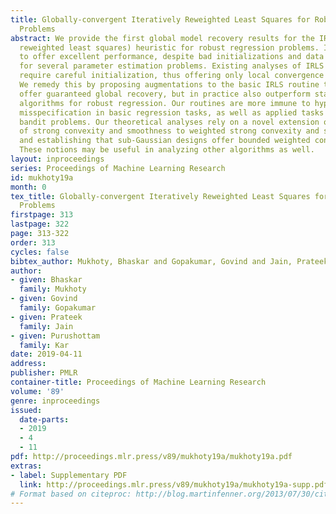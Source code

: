 ```yaml
---
title: Globally-convergent Iteratively Reweighted Least Squares for Robust Regression
  Problems
abstract: We provide the first global model recovery results for the IRLS (iteratively
  reweighted least squares) heuristic for robust regression problems. IRLS is known
  to offer excellent performance, despite bad initializations and data corruption,
  for several parameter estimation problems. Existing analyses of IRLS frequently
  require careful initialization, thus offering only local convergence guarantees.
  We remedy this by proposing augmentations to the basic IRLS routine that not only
  offer guaranteed global recovery, but in practice also outperform state-of-the-art
  algorithms for robust regression. Our routines are more immune to hyperparameter
  misspecification in basic regression tasks, as well as applied tasks such as linear-armed
  bandit problems. Our theoretical analyses rely on a novel extension of the notions
  of strong convexity and smoothness to weighted strong convexity and smoothness,
  and establishing that sub-Gaussian designs offer bounded weighted condition numbers.
  These notions may be useful in analyzing other algorithms as well.
layout: inproceedings
series: Proceedings of Machine Learning Research
id: mukhoty19a
month: 0
tex_title: Globally-convergent Iteratively Reweighted Least Squares for Robust Regression
  Problems
firstpage: 313
lastpage: 322
page: 313-322
order: 313
cycles: false
bibtex_author: Mukhoty, Bhaskar and Gopakumar, Govind and Jain, Prateek and Kar, Purushottam
author:
- given: Bhaskar
  family: Mukhoty
- given: Govind
  family: Gopakumar
- given: Prateek
  family: Jain
- given: Purushottam
  family: Kar
date: 2019-04-11
address: 
publisher: PMLR
container-title: Proceedings of Machine Learning Research
volume: '89'
genre: inproceedings
issued:
  date-parts:
  - 2019
  - 4
  - 11
pdf: http://proceedings.mlr.press/v89/mukhoty19a/mukhoty19a.pdf
extras:
- label: Supplementary PDF
  link: http://proceedings.mlr.press/v89/mukhoty19a/mukhoty19a-supp.pdf
# Format based on citeproc: http://blog.martinfenner.org/2013/07/30/citeproc-yaml-for-bibliographies/
---
```

